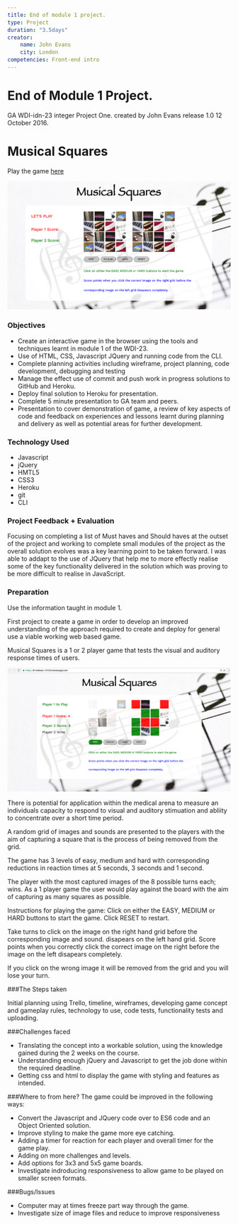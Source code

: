 ```yaml
---
title: End of module 1 project.
type: Project
duration: "3.5days"
creator:
    name: John Evans
    city: London
competencies: Front-end intro
---
```


# End of Module 1 Project.


GA WDI-idn-23 integer Project One. created by John Evans release 1.0 12 October 2016.


# Musical Squares

Play the game [here](https://lit-hollows-13153.herokuapp.com/)

![Musical Squares](./images/musical_sq_screenShot.png)


### Objectives

- Create an interactive game in the browser using the tools and techniques learnt in module 1 of the WDI-23.
- Use of HTML, CSS, Javascript JQuery and running code from the CLI.
- Complete planning activities including wireframe, project planning, code development, debugging and testing
- Manage the effect use of commit and push work in progress solutions to GitHub and Heroku.
- Deploy final solution to Heroku for presentation.
- Complete 5 minute presentation to GA team and peers.
- Presentation to cover demonstration of game, a review of key aspects of code and feedback on experiences and lessons learnt during planning and delivery as well as potential areas for further development.

### Technology Used
* Javascript
* jQuery
* HMTL5
* CSS3
* Heroku
* git
* CLI

### Project Feedback + Evaluation
Focusing on completing a list of Must haves and Should haves at the outset of the project and working to complete small modules of the project as the overall solution evolves was a key learning point to be taken forward. I was able to addapt to the use of JQuery that help me to more effectly realise some of the key functionality delivered in the solution which was proving to be more difficult to realise in JavaScript.


### Preparation


Use the information taught in module 1.

First project to create a game in order to develop an improved understanding of the approach required to create and deploy for general use a viable working web based game.

Musical Squares is a 1 or 2 player game that tests the visual and auditory response times of users.

![MusicalSquares](./images/musical_sq_sreenShot2.png)


There is potential for application within the medical arena to measure an individuals capacity to respond to visual and auditory stimuation and abliity to concentrate over a short time period.

A random grid of images and sounds are presented to the players with the aim of capturing a square that is the process of being removed from the grid.

The game has 3 levels of easy, medium and hard with corresponding reductions in reaction times at 5 seconds, 3 seconds and 1 second.

The player with the most captured images of the 8 possible turns each; wins. As a 1 player game the user would play against the board with the aim of capturing as many squares as possible.

Instructions for playing the game: Click on either the EASY, MEDIUM or HARD buttons to start the game. Click RESET to restart.

Take turns to click on the image on the right hand grid before the corresponding image and sound. disapears on the left hand grid. Score points when you correctly click the correct image on the right before the image on the left disapears completely.

If you click on the wrong image it will be removed from the grid and you will lose your turn.



###The Steps taken

Initial planning using Trello, timeline, wireframes, developing game concept and gameplay rules, technology to use, code tests, functionality tests and uploading.


###Challenges faced

- Translating the concept into a workable solution, using the knowledge gained during the 2 weeks on the course.
- Understanding enough jQuery and Javascript to get the job done within the required deadline.
- Getting css and html to display the game with styling and features as intended. 

###Where to from here?
The game could be improved in the following ways:

* Convert the Javascript and JQuery code over to ES6 code and an Object Oriented solution.
* Improve styling to make the game more eye catching.
* Adding a timer for reaction for each player and overall timer for the game play.
* Adding on more challenges and levels.
* Add options for 3x3 and 5x5 game boards.
* Investigate indroducing responsiveness to allow game to be played on smaller screen formats.



###Bugs/Issues
- Computer may at times freeze part way through the game.
- Investigate size of image files and reduce to improve responsiveness 


